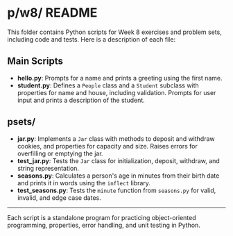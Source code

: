 # p/w8/ README

This folder contains Python scripts for Week 8 exercises and problem sets, including code and tests. Here is a description of each file:

## Main Scripts
- **hello.py**: Prompts for a name and prints a greeting using the first name.
- **student.py**: Defines a `People` class and a `Student` subclass with properties for name and house, including validation. Prompts for user input and prints a description of the student.

## psets/
- **jar.py**: Implements a `Jar` class with methods to deposit and withdraw cookies, and properties for capacity and size. Raises errors for overfilling or emptying the jar.
- **test_jar.py**: Tests the `Jar` class for initialization, deposit, withdraw, and string representation.
- **seasons.py**: Calculates a person's age in minutes from their birth date and prints it in words using the `inflect` library.
- **test_seasons.py**: Tests the `minute` function from `seasons.py` for valid, invalid, and edge case dates.

---

Each script is a standalone program for practicing object-oriented programming, properties, error handling, and unit testing in Python.
